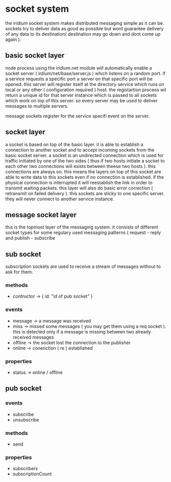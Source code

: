 # socket system

the iridium socket system makes distributed messaging simple as it can be. sockets try to deliver data as good as possible but wont guarantee delivery of any data to its destination( destination may go down and dont come up again ).

## basic socket layer

node process using the iridium.net module will automatically enable a socket server ( irdium/net/base/server.js ) which listens on a random port. if a service requests a specific port a server on that specific port will be opened. this server will register itself at the directory service which runs on local or any other ( configuration required ) host. the registartion process wil return a unique id for that server instance which is passed to all sockets which work on top of this server. so every server may be used to deliver messages to multiple servers.

message sockets register for the service specifi event on the server.


## socket layer

a socket is based on top of the basic layer. it is able to establish a connection to another socket and to accept incoming sockets from the basic socket server. a socket is an undirected connection which is used for traffic initiated by one of the two sides ( thus if two hosts initiate a socket to each other two connections will exists between theese two hosts ). this connections are always on. this means the layers on top of this socket are able to write data to this sockets even if no connection is established. if the physical connection is interrupted it will reestablish the link in order to transmit waiting packets. this layer will also do basic error correction ( retransmit on failed delivery ). this sockets are sticky to one specific server. they will never connect to another service instance.

## message socket layer

this is the topmost layer of the messaging system. it consists of different socket types for some regulary used messaging patterns ( request - reply and publish - subscribe



## sub socket

subscription sockets are used to receive a stream of messages without to ask for them.


### methods
 
* contructor -> { id: "id of pub socket" }

### events

* message -> a message was received
* miss -> missed some messages ( you may get them using a req socket ). this is detected only if a message is missing between two already received messages
* offline -> the socket lost the connection to the publisher
* online -> conenction ( re ) established

### properties

* status -> online / offline




## pub socket

### events

* subscribe
* unsubscribe

### methods

* send

### properties

* subscribers
* subscriptionCount
